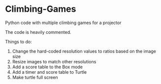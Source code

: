# Climbing-Games
Python code with multiple climbing games for a projector

The code is heavily commented.

Things to do:
1) Change the hard-coded resolution values to ratios based on the image size
2) Resize images to match other resolutions
3) Add a score table to the Box mode
4) Add a timer and score table to Turtle
5) Make turtle full screen
